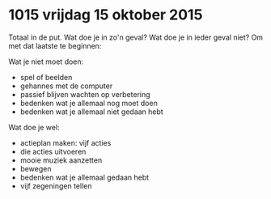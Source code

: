 # 1015 vrijdag 15 oktober 2015
Totaal in de put. Wat doe je in zo'n geval? Wat doe je in ieder geval niet? Om met dat laatste te beginnen:

Wat je niet moet doen:
- spel of beelden
- gehannes met de computer
- passief blijven wachten op verbetering
- bedenken wat je allemaal nog moet doen
- bedenken wat je allemaal niet gedaan hebt

Wat doe je wel:
- actieplan maken: vijf acties
- die acties uitvoeren
- mooie muziek aanzetten
- bewegen
- bedenken wat je allemaal gedaan hebt
- vijf zegeningen tellen


